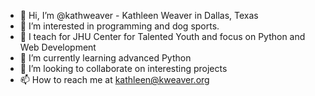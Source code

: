 - 👋 Hi, I’m @kathweaver - Kathleen Weaver in Dallas, Texas
- 👀 I’m interested in programming and dog sports.
- 🍎 I teach for JHU Center for Talented Youth and focus on Python and Web Development
- 🌱 I’m currently learning advanced Python
- 💞️ I’m looking to collaborate on interesting projects
- 📫 How to reach me at kathleen@kweaver.org

<!---
kathweaver/kathweaver is a ✨ special ✨ repository because its `README.md` (this file) appears on your GitHub profile.
You can click the Preview link to take a look at your changes.
--->
